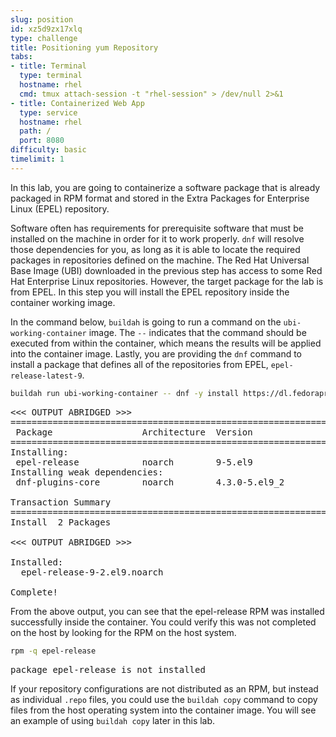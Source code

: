 ```yaml
---
slug: position
id: xz5d9zx17xlq
type: challenge
title: Positioning yum Repository
tabs:
- title: Terminal
  type: terminal
  hostname: rhel
  cmd: tmux attach-session -t "rhel-session" > /dev/null 2>&1
- title: Containerized Web App
  type: service
  hostname: rhel
  path: /
  port: 8080
difficulty: basic
timelimit: 1
---
```

In this lab, you are going to containerize a software package that is already
packaged in RPM format and stored in the Extra Packages for Enterprise Linux
(EPEL) repository.

Software often has requirements for prerequisite software that must be installed
on the machine in order for it to work properly.  `dnf` will resolve those
dependencies for you, as long as it is able to locate the required packages in
repositories defined on the machine.  The Red Hat Universal Base Image (UBI)
downloaded in the previous step has access to some Red Hat Enterprise Linux
repositories.  However, the target package for the lab is from EPEL.  In
this step you will install the EPEL repository inside the container working
image.

In the command below, `buildah` is going to run a command on the
`ubi-working-container` image.  The `--` indicates that the command should be
executed from within the container, which means the results will be applied into
the container image.  Lastly, you are providing the `dnf` command to install a
package that defines all of the repositories from EPEL, `epel-release-latest-9`.

```bash
buildah run ubi-working-container -- dnf -y install https://dl.fedoraproject.org/pub/epel/epel-release-latest-9.noarch.rpm
```

<pre class="file">
<<< OUTPUT ABRIDGED >>>
=========================================================================================================
 Package                 Architecture  Version                Repository                            Size
=========================================================================================================
Installing:
 epel-release            noarch        9-5.el9                @commandline                          18 k
Installing weak dependencies:
 dnf-plugins-core        noarch        4.3.0-5.el9_2          rhel-9-for-x86_64-baseos-rpms         42 k

Transaction Summary
=========================================================================================================
Install  2 Packages

<<< OUTPUT ABRIDGED >>>

Installed:
  epel-release-9-2.el9.noarch

Complete!
</pre>

From the above output, you can see that the epel-release RPM was installed
successfully inside the container.  You could verify this was not completed
on the host by looking for the RPM on the host system.

```bash
rpm -q epel-release
```

<pre class="file">
package epel-release is not installed
</pre>

If your repository configurations are not distributed as an RPM, but instead as
individual `.repo` files, you could use the `buildah copy` command to copy
files from the host operating system into the container image.  You will see
an example of using `buildah copy` later in this lab.
